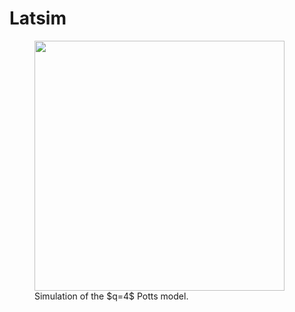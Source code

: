 # Latsim

<p align="center">
    <figure>
      <img src="https://user-images.githubusercontent.com/49154901/113180001-87e67b00-9250-11eb-99c8-26eca989bf41.png" width="400" height="400"/>
      <figcaption> Simulation of the $q=4$ Potts model. </figcaption>
    </figure>
</p>
